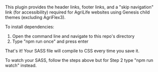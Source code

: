This plugin provides the header links, footer links, and a "skip navigation" link (for accessibility) required for AgriLife websites using Genesis child themes (excluding AgriFlex3).

To install dependencies:
1. Open the command line and navigate to this repo's directory
2. Type "npm run once" and press enter

That's it! Your SASS file will compile to CSS every time you save it.

To watch your SASS, follow the steps above but for Step 2 type "npm run watch" instead.